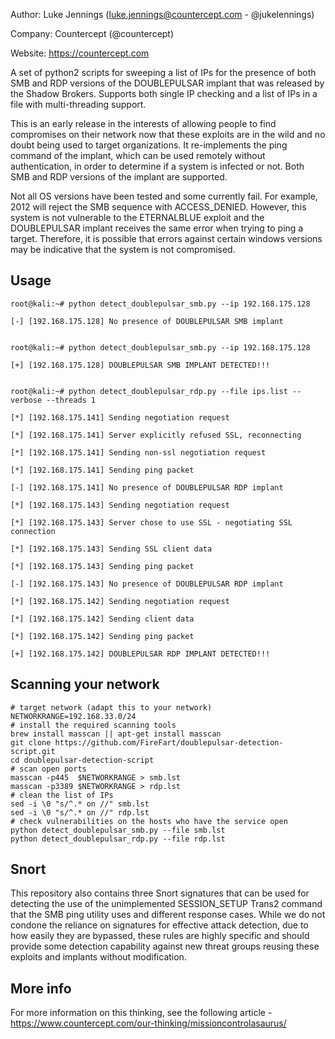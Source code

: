 Author: Luke Jennings (luke.jennings@countercept.com - @jukelennings)

Company: Countercept (@countercept)

Website: https://countercept.com


A set of python2 scripts for sweeping a list of IPs for the presence of both SMB and RDP versions of the DOUBLEPULSAR implant that was released by the Shadow Brokers. Supports both single IP checking and a list of IPs in a file with multi-threading support. 

This is an early release in the interests of allowing people to find compromises on their network now that these exploits are in the wild and no doubt being used to target organizations. It re-implements the ping command of the implant, which can be used remotely without authentication, in order to determine if a system is infected or not. Both SMB and RDP versions of the implant are supported.

Not all OS versions have been tested and some currently fail. For example, 2012 will reject the SMB sequence with ACCESS_DENIED. However, this system is not vulnerable to the ETERNALBLUE exploit and the DOUBLEPULSAR implant receives the same error when trying to ping a target. Therefore, it is possible that errors against certain windows versions may be indicative that the system is not compromised.

## Usage
```
root@kali:~# python detect_doublepulsar_smb.py --ip 192.168.175.128

[-] [192.168.175.128] No presence of DOUBLEPULSAR SMB implant


root@kali:~# python detect_doublepulsar_smb.py --ip 192.168.175.128

[+] [192.168.175.128] DOUBLEPULSAR SMB IMPLANT DETECTED!!!


root@kali:~# python detect_doublepulsar_rdp.py --file ips.list --verbose --threads 1

[*] [192.168.175.141] Sending negotiation request

[*] [192.168.175.141] Server explicitly refused SSL, reconnecting

[*] [192.168.175.141] Sending non-ssl negotiation request

[*] [192.168.175.141] Sending ping packet

[-] [192.168.175.141] No presence of DOUBLEPULSAR RDP implant

[*] [192.168.175.143] Sending negotiation request

[*] [192.168.175.143] Server chose to use SSL - negotiating SSL connection

[*] [192.168.175.143] Sending SSL client data

[*] [192.168.175.143] Sending ping packet

[-] [192.168.175.143] No presence of DOUBLEPULSAR RDP implant

[*] [192.168.175.142] Sending negotiation request

[*] [192.168.175.142] Sending client data

[*] [192.168.175.142] Sending ping packet

[+] [192.168.175.142] DOUBLEPULSAR RDP IMPLANT DETECTED!!!
```
## Scanning your network
```shell
# target network (adapt this to your network)
NETWORKRANGE=192.168.33.0/24
# install the required scanning tools
brew install masscan || apt-get install masscan
git clone https://github.com/FireFart/doublepulsar-detection-script.git
cd doublepulsar-detection-script
# scan open ports
masscan -p445  $NETWORKRANGE > smb.lst
masscan -p3389 $NETWORKRANGE > rdp.lst
# clean the list of IPs
sed -i \0 "s/^.* on //" smb.lst
sed -i \0 "s/^.* on //" rdp.lst
# check vulnerabilities on the hosts who have the service open
python detect_doublepulsar_smb.py --file smb.lst
python detect_doublepulsar_rdp.py --file rdp.lst
```

## Snort
This repository also contains three Snort signatures that can be used for detecting the use of the unimplemented SESSION_SETUP Trans2 command that the SMB ping utility uses and different response cases. While we do not condone the reliance on signatures for effective attack detection, due to how easily they are bypassed, these rules are highly specific and should provide some detection capability against new threat groups reusing these exploits and implants without modification.

## More info
For more information on this thinking, see the following article - https://www.countercept.com/our-thinking/missioncontrolasaurus/
